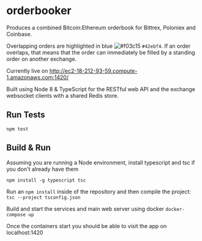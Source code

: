 # orderbooker

Produces a combined Bitcoin:Ethereum orderbook for Bittrex, Poloniex and Coinbase.

Overlapping orders are highlighted in blue ![#f03c15](https://placehold.it/15/42ebf4/000000?text=+) `#42ebf4`.
If an order overlaps, that means that the order can immediately be filled by a standing order on another exchange.

Currently live on http://ec2-18-212-93-59.compute-1.amazonaws.com:1420/

Built using Node 8 & TypeScript for the RESTful web API and the exchange websocket clients with a shared Redis store.

## Run Tests
`npm test`

## Build & Run

Assuming you are running a Node environment, install typescript and tsc if you don't already have them

```npm install -g typescript tsc```

Run an `npm install` inside of the repository and then compile the project:
```tsc --project tsconfig.json```

Build and start the services and main web server using docker
```docker-compose up```

Once the containers start you should be able to visit the app on localhost:1420
